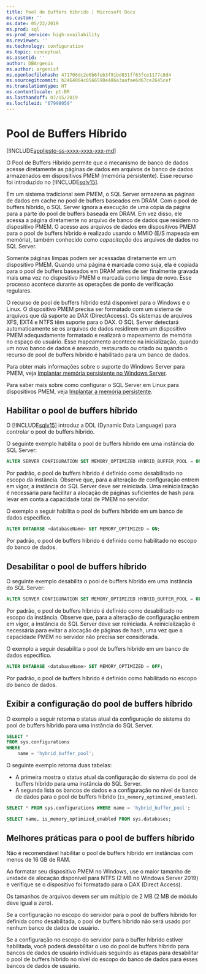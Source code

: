 ```yaml
---
title: Pool de buffers híbrido | Microsoft Docs
ms.custom: ''
ms.date: 05/22/2019
ms.prod: sql
ms.prod_service: high-availability
ms.reviewer: ''
ms.technology: configuration
ms.topic: conceptual
ms.assetid: ''
author: DBArgenis
ms.author: argenisf
ms.openlocfilehash: 471708dc2e6b6feb3f91bd831ff63fce1177c8d4
ms.sourcegitcommit: b2464064c0566590e486a3aafae6d67ce2645cef
ms.translationtype: HT
ms.contentlocale: pt-BR
ms.lasthandoff: 07/15/2019
ms.locfileid: "67998059"
---
```

# <a name="hybrid-buffer-pool"></a>Pool de Buffers Híbrido
[!INCLUDE[appliesto-ss-xxxx-xxxx-xxx-md](../../includes/appliesto-ss-xxxx-xxxx-xxx-md.md)]

O Pool de Buffers Híbrido permite que o mecanismo de banco de dados acesse diretamente as páginas de dados em arquivos de banco de dados armazenados em dispositivos PMEM (memória persistente). Esse recurso foi introduzido no [!INCLUDE[sqlv15](../../includes/sssqlv15-md.md)].

Em um sistema tradicional sem PMEM, o SQL Server armazena as páginas de dados em cache no pool de buffers baseados em DRAM. Com o pool de buffers híbrido, o SQL Server ignora a execução de uma cópia da página para a parte do pool de buffers baseada em DRAM. Em vez disso, ele acessa a página diretamente no arquivo de banco de dados que residem no dispositivo PMEM. O acesso aos arquivos de dados em dispositivos PMEM para o pool de buffers híbrido é realizado usando o MMIO (E/S mapeada em memória), também conhecido como *capacitação* dos arquivos de dados no SQL Server.

Somente páginas limpas podem ser acessadas diretamente em um dispositivo PMEM. Quando uma página é marcada como suja, ela é copiada para o pool de buffers baseados em DRAM antes de ser finalmente gravada mais uma vez no dispositivo PMEM e marcada como limpa de novo. Esse processo acontece durante as operações de ponto de verificação regulares.

O recurso de pool de buffers híbrido está disponível para o Windows e o Linux. O dispositivo PMEM precisa ser formatado com um sistema de arquivos que dá suporte ao DAX (DirectAccess). Os sistemas de arquivos XFS, EXT4 e NTFS têm suporte para o DAX. O SQL Server detectará automaticamente se os arquivos de dados residirem em um dispositivo PMEM adequadamente formatado e realizará o mapeamento de memória no espaço do usuário. Esse mapeamento acontece na inicialização, quando um novo banco de dados é anexado, restaurado ou criado ou quando o recurso de pool de buffers híbrido é habilitado para um banco de dados.

Para obter mais informações sobre o suporte do Windows Server para PMEM, veja [Implantar memória persistente no Windows Server](/windows-server/storage/storage-spaces/deploy-pmem/).

Para saber mais sobre como configurar o SQL Server em Linux para dispositivos PMEM, veja [Implantar a memória persistente](../../linux/sql-server-linux-configure-pmem.md).

## <a name="enable-hybrid-buffer-pool"></a>Habilitar o pool de buffers híbrido

O [!INCLUDE[sqlv15](../../includes/sssqlv15-md.md)] introduz a DDL (Dynamic Data Language) para controlar o pool de buffers híbrido.

O seguinte exemplo habilita o pool de buffers híbrido em uma instância do SQL Server:

```sql
ALTER SERVER CONFIGURATION SET MEMORY_OPTIMIZED HYBRID_BUFFER_POOL = ON;
```

Por padrão, o pool de buffers híbrido é definido como desabilitado no escopo da instância. Observe que, para a alteração de configuração entrem em vigor, a instância do SQL Server deve ser reiniciada. Uma reinicialização é necessária para facilitar a alocação de páginas suficientes de hash para levar em conta a capacidade total de PMEM no servidor.

O exemplo a seguir habilita o pool de buffers híbrido em um banco de dados específico.

```sql
ALTER DATABASE <databaseName> SET MEMORY_OPTIMIZED = ON;
```

Por padrão, o pool de buffers híbrido é definido como habilitado no escopo do banco de dados.

## <a name="disable-hybrid-buffer-pool"></a>Desabilitar o pool de buffers híbrido

O seguinte exemplo desabilita o pool de buffers híbrido em uma instância do SQL Server:

```sql
ALTER SERVER CONFIGURATION SET MEMORY_OPTIMIZED HYBRID_BUFFER_POOL = OFF;
```

Por padrão, o pool de buffers híbrido é definido como desabilitado no escopo da instância. Observe que, para a alteração de configuração entrem em vigor, a instância do SQL Server deve ser reiniciada. A reinicialização é necessária para evitar a alocação de páginas de hash, uma vez que a capacidade PMEM no servidor não precisa ser considerada.

O exemplo a seguir desabilita o pool de buffers híbrido em um banco de dados específico.

```sql
ALTER DATABASE <databaseName> SET MEMORY_OPTIMIZED = OFF;
```

Por padrão, o pool de buffers híbrido é definido como habilitado no escopo do banco de dados.

## <a name="view-hybrid-buffer-pool-configuration"></a>Exibir a configuração do pool de buffers híbrido

O exemplo a seguir retorna o status atual da configuração do sistema do pool de buffers híbrido para uma instância do SQL Server.

```sql
SELECT *
FROM sys.configurations
WHERE
    name = 'hybrid_buffer_pool';
```

O seguinte exemplo retorna duas tabelas:

- A primeira mostra o status atual da configuração do sistema do pool de buffers híbrido para uma instância do SQL Server.
- A segunda lista os bancos de dados e a configuração no nível de banco de dados para o pool de buffers híbrido (`is_memory_optimized_enabled`).

```sql
SELECT * FROM sys.configurations WHERE name = 'hybrid_buffer_pool';

SELECT name, is_memory_optimized_enabled FROM sys.databases;
```

## <a name="best-practices-for-hybrid-buffer-pool"></a>Melhores práticas para o pool de buffers híbrido

Não é recomendável habilitar o pool de buffers híbrido em instâncias com menos de 16 GB de RAM.

Ao formatar seu dispositivo PMEM no Windows, use o maior tamanho de unidade de alocação disponível para NTFS (2 MB no Windows Server 2019) e verifique se o dispositivo foi formatado para o DAX (Direct Access).

Os tamanhos de arquivos devem ser um múltiplo de 2 MB (2 MB de módulo deve igual a zero).

Se a configuração no escopo do servidor para o pool de buffers híbrido for definida como desabilitada, o pool de buffers híbrido não será usado por nenhum banco de dados de usuário.

Se a configuração no escopo do servidor para o buffer híbrido estiver habilitada, você poderá desabilitar o uso do pool de buffers híbrido para bancos de dados de usuário individuais seguindo as etapas para desabilitar o pool de buffers híbrido no nível do escopo do banco de dados para esses bancos de dados de usuário.
